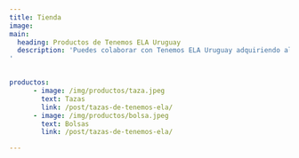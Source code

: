 ```yaml
---
title: Tienda
image:
main:
  heading: Productos de Tenemos ELA Uruguay
  description: 'Puedes colaborar con Tenemos ELA Uruguay adquiriendo alguno de estos productos:
'


productos:
      - image: /img/productos/taza.jpeg
        text: Tazas
        link: /post/tazas-de-tenemos-ela/
      - image: /img/productos/bolsa.jpeg
        text: Bolsas
        link: /post/tazas-de-tenemos-ela/

---
```

